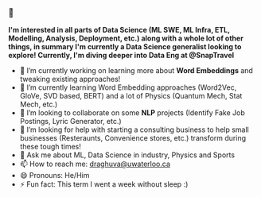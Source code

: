 ### 👋

**I'm interested in all parts of Data Science (ML SWE, ML Infra, ETL, Modelling, Analysis, Deployment, etc.) along with a whole lot of other things, in summary I'm currently a Data Science generalist looking to explore! Currently, I'm diving deeper into Data Eng at @SnapTravel**

- 🔭 I’m currently working on learning more about **Word Embeddings** and tweaking existing approaches!
- 🌱 I’m currently learning Word Embedding approaches (Word2Vec, GloVe, SVD based, BERT) and a lot of Physics (Quantum Mech, Stat Mech, etc.)
- 👯 I’m looking to collaborate on some **NLP** projects (Identify Fake Job Postings, Lyric Generator, etc.)
- 🤔 I’m looking for help with starting a consulting business to help small businesses (Resteraunts, Convenience stores, etc.) transform during these tough times!
- 💬 Ask me about ML, Data Science in industry, Physics and Sports
- 📫 How to reach me: draghuva@uwaterloo.ca
- 😄 Pronouns: He/Him
- ⚡ Fun fact: This term I went a week without sleep :)

